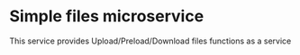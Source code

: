 # Simple files microservice

This service provides Upload/Preload/Download files functions as a service
